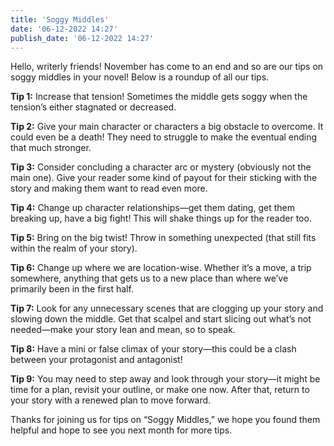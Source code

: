 ```yaml
---
title: 'Soggy Middles'
date: '06-12-2022 14:27'
publish_date: '06-12-2022 14:27'
---
```


Hello, writerly friends! November has come to an end and so are our tips on soggy middles in your novel! Below is a roundup of all our tips.

**Tip 1:** Increase that tension! Sometimes the middle gets soggy when the tension’s either stagnated or decreased. 

**Tip 2:** Give your main character or characters a big obstacle to overcome. It could even be a death! They need to struggle to make the eventual ending that much stronger. 

**Tip 3:** Consider concluding a character arc or mystery (obviously not the main one). Give your reader some kind of payout for their sticking with the story and making them want to read even more. 

**Tip 4:** Change up character relationships—get them dating, get them breaking up, have a big fight! This will shake things up for the reader too. 

**Tip 5:** Bring on the big twist! Throw in something unexpected (that still fits within the realm of your story). 

**Tip 6:** Change up where we are location-wise. Whether it’s a move, a trip somewhere, anything that gets us to a new place than where we’ve primarily been in the first half. 

**Tip 7:** Look for any unnecessary scenes that are clogging up your story and slowing down the middle. Get that scalpel and start slicing out what’s not needed—make your story lean and mean, so to speak. 

**Tip 8:** Have a mini or false climax of your story—this could be a clash between your protagonist and antagonist! 

**Tip 9:** You may need to step away and look through your story—it might be time for a plan, revisit your outline, or make one now. After that, return to your story with a renewed plan to move forward. 

Thanks for joining us for tips on “Soggy Middles,” we hope you found them helpful and hope to see you next month for more tips. 
